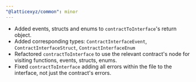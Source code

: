 ```yaml
---
"@latticexyz/common": minor
---
```


- Added events, structs and enums to `contractToInterface`'s return object.
- Added corresponding types: `ContractInterfaceEvent`, `ContractInterfaceStruct`, `ContractInterfaceEnum`
- Refactored `contractToInterface` to use the relevant contract's node for visiting functions, events, structs, enums.
- Fixed `contractToInterface` adding all errors within the file to the interface, not just the contract's errors.
